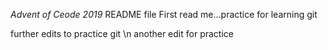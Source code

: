 *Advent of Ceode 2019* README file
First read me...practice for learning git

further edits to practice git
\n another edit for practice
